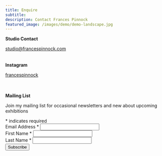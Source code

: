 ```yaml
---
title: Enquire
subtitle: 
description: Contact Frances Pinnock
featured_image: /images/demo/demo-landscape.jpg
---
```

<link href="//cdn-images.mailchimp.com/embedcode/classic-10_7.css" rel="stylesheet" type="text/css">

**Studio Contact**

<studio@francespinnock.com>
<br />
<br />
<br />
**Instagram**

[francespinnock](https://www.instagram.com/francespinnock)
<br />
<br />
<br />

**Mailing List**

Join my mailing list for occasional newsletters and new about upcoming exhibitions
<div id="mc_embed_signup" class="mail-form wrap">
<form action="https://francespinnock.us6.list-manage.com/subscribe/post?u=a0ddb03120ee57b0bc8423589&amp;id=d7174fc65c" method="post" id="mc-embedded-subscribe-form" name="mc-embedded-subscribe-form" class="validate" target="_blank" novalidate>
    <div id="mc_embed_signup_scroll">
	
<div class="indicates-required"><span class="asterisk">*</span> indicates required</div>
<div class="mc-field-group">
	<label for="mce-EMAIL">Email Address  <span class="asterisk">*</span>
</label>
	<input type="email" value="" name="EMAIL" class="required email" id="mce-EMAIL">
</div>
<div class="mc-field-group">
	<label for="mce-FNAME">First Name  <span class="asterisk">*</span>
</label>
	<input type="text" value="" name="FNAME" class="required" id="mce-FNAME">
</div>
<div class="mc-field-group">
	<label for="mce-LNAME">Last Name  <span class="asterisk">*</span>
</label>
	<input type="text" value="" name="LNAME" class="required" id="mce-LNAME">
</div>
	<div id="mce-responses" class="clear">
		<div class="response" id="mce-error-response" style="display:none"></div>
		<div class="response" id="mce-success-response" style="display:none"></div>
	</div> 
    <div style="position: absolute; left: -5000px;" aria-hidden="true"><input type="text" name="b_a0ddb03120ee57b0bc8423589_d7174fc65c" tabindex="-1" value=""></div>
    <div class="clear"><input type="submit" value="Subscribe" name="subscribe" id="mc-embedded-subscribe" class="button"></div>
    </div>
</form>
</div>
